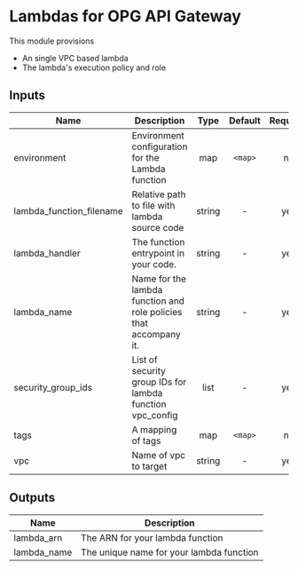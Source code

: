 # Lambdas for OPG API Gateway

This module provisions 
* An single VPC based lambda
* The lambda's execution policy and role


## Inputs

| Name                       | Description                                                       |  Type  | Default | Required |
| -------------------------- | ----------------------------------------------------------------- | :----: | :-----: | :------: |
| environment                | Environment configuration for the Lambda function                 |  map   | `<map>` |    no    |
| lambda\_function\_filename | Relative path to file with lambda source code                     | string |    -    |   yes    |
| lambda\_handler            | The function entrypoint in your code.                             | string |    -    |   yes    |
| lambda\_name               | Name for the lambda function and role policies that accompany it. | string |    -    |   yes    |
| security\_group\_ids       | List of security group IDs for lambda function vpc_config         |  list  |    -    |   yes    |
| tags                       | A mapping of tags                                                 |  map   | `<map>` |    no    |
| vpc                        | Name of vpc to target                                             | string |    -    |   yes    |

## Outputs

| Name         | Description                              |
| ------------ | ---------------------------------------- |
| lambda\_arn  | The ARN for your lambda function         |
| lambda\_name | The unique name for your lambda function |
